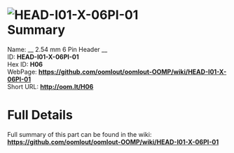 
![HEAD-I01-X-06PI-01](https://github.com/oomlout/oomlout-OOMP/blob/master/parts/HEAD-I01-X-06PI-01/HEAD-I01-X-06PI-01_420.jpg)   
Summary
=================
  
Name: __ 2.54 mm 6 Pin Header __    
ID: __HEAD-I01-X-06PI-01__   
Hex ID: __H06__   
WebPage: __https://github.com/oomlout/oomlout-OOMP/wiki/HEAD-I01-X-06PI-01__   
Short URL: __http://oom.lt/H06__   

Full Details
==========================
Full summary of this part can be found in the wiki:   
__https://github.com/oomlout/oomlout-OOMP/wiki/HEAD-I01-X-06PI-01__    

